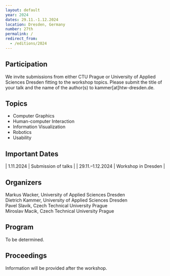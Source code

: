 ```yaml
---
layout: default
year: 2024
dates: 29.11.-1.12.2024
location: Dresden, Germany
number: 27th
permalink: /
redirect_from:
  - /editions/2024
---
```

## Participation

We invite submissions from either CTU Prague or University of Applied Sciences Dresden fitting to the workshop topics. Please submit the title of your talk and the name of the author(s) to kammer[at]htw-dresden.de.

## Topics

* Computer Graphics
* Human-computer Interaction
* Information Visualization
* Robotics
* Usability

## Important Dates

| 1.11.2024 | Submission of talks |
| 29.11.–1.12.2024 | Workshop in Dresden |

## Organizers

Markus Wacker, University of Applied Sciences Dresden\
Dietrich Kammer, University of Applied Sciences Dresden\
Pavel Slavik, Czech Technical University Prague\
Miroslav Macik, Czech Technical University Prague

## Program

To be determined.

## Proceedings

Information will be provided after the workshop.
